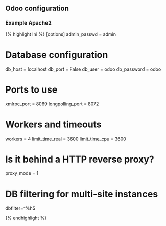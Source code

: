## Odoo configuration

### Example Apache2

{% highlight Ini %}
[options]
admin_passwd = admin

# Database configuration
db_host = localhost
db_port = False
db_user = odoo
db_password = odoo

# Ports to use
xmlrpc_port = 8069
longpolling_port = 8072

# Workers and timeouts
workers = 4
limit_time_real = 3600
limit_time_cpu = 3600

# Is it behind a HTTP reverse proxy?
proxy_mode = 1

# DB filtering for multi-site instances
dbfilter=^%h$

{% endhighlight %}
